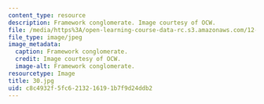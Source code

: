 ```yaml
---
content_type: resource
description: Framework conglomerate. Image courtesy of OCW.
file: /media/https%3A/open-learning-course-data-rc.s3.amazonaws.com/12-110-sedimentary-geology-fall-2004/c8c4932f5fc6213216191b7f9d24ddb2_30.jpg
file_type: image/jpeg
image_metadata:
  caption: Framework conglomerate.
  credit: Image courtesy of OCW.
  image-alt: Framework conglomerate.
resourcetype: Image
title: 30.jpg
uid: c8c4932f-5fc6-2132-1619-1b7f9d24ddb2
---
```

